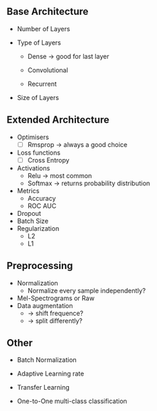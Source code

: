 ## Base Architecture

- Number of Layers

- Type of Layers
  - Dense → good for last layer

  - Convolutional

  - Recurrent

- Size of Layers

## Extended Architecture

- Optimisers
  - [ ] Rmsprop → always a good choice
- Loss functions
  - [ ] Cross  Entropy
- Activations
  - Relu → most common
  - Softmax → returns probability distribution
- Metrics
  - Accuracy
  - ROC AUC
- Dropout
- Batch Size
- Regularization
  - L2
  - L1

## Preprocessing

- Normalization
  -  Normalize every sample independently?
- Mel-Spectrograms or Raw
- Data augmentation
  - → shift frequence?
  - → split differently?

## Other

- Batch Normalization

- Adaptive Learning rate
- Transfer Learning
- One-to-One multi-class classification